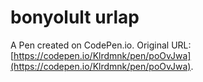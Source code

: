 # bonyolult urlap

A Pen created on CodePen.io. Original URL: [https://codepen.io/Klrdmnk/pen/poOvJwa](https://codepen.io/Klrdmnk/pen/poOvJwa).

